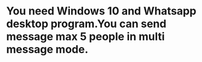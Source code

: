 # You need Windows 10 and Whatsapp desktop program.You can send message max 5 people in multi message mode.

